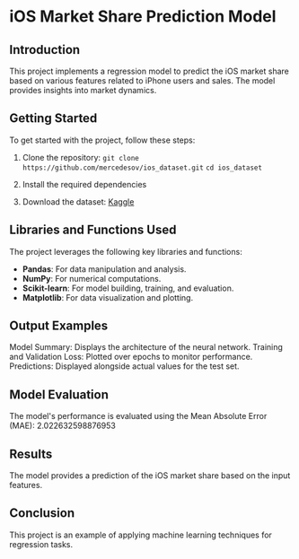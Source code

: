 # iOS Market Share Prediction Model

## Introduction
This project implements a regression model to predict the iOS market share based on various features related to iPhone users and sales. The model provides insights into market dynamics.


## Getting Started

To get started with the project, follow these steps:

1. Clone the repository:
`git clone https://github.com/mercedesov/ios_dataset.git`
`cd ios_dataset`

2. Install the required dependencies

3. Download the dataset:
[Kaggle](https://www.kaggle.com/datasets/mohamedfahim003/global-iphone-and-smartphone-market-2011-2023)


## Libraries and Functions Used

The project leverages the following key libraries and functions:

- **Pandas**: For data manipulation and analysis.
- **NumPy**: For numerical computations.
- **Scikit-learn**: For model building, training, and evaluation.
- **Matplotlib**: For data visualization and plotting.

## Output Examples

Model Summary: Displays the architecture of the neural network.
Training and Validation Loss: Plotted over epochs to monitor performance.
Predictions: Displayed alongside actual values for the test set.

## Model Evaluation

The model's performance is evaluated using the Mean Absolute Error (MAE):  2.022632598876953

## Results

The model provides a prediction of the iOS market share based on the input features.

## Conclusion

This project is an example of applying machine learning techniques for regression tasks. 
